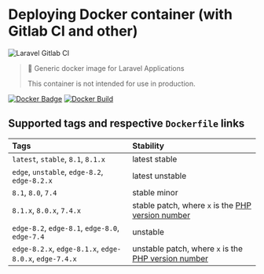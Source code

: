 # Deploying Docker container (with Gitlab CI and other)

<img src="https://preview.dragon-code.pro/andrey-helldar/deploy-container.svg?brand=gitlab" alt="Laravel Gitlab CI"/>

> 🐳 Generic docker image for Laravel Applications
> 
> This container is not intended for use in production.

[![Docker Badge](https://img.shields.io/docker/pulls/helldar/laravel-gitlab-ci)](https://hub.docker.com/r/helldar/laravel-gitlab-ci/)
[![Docker Build](https://github.com/andrey-helldar/laravel-gitlab-ci/actions/workflows/build.yml/badge.svg)](https://github.com/andrey-helldar/laravel-gitlab-ci/actions/workflows/build.yml)

## Supported tags and respective `Dockerfile` links

| Tags                                                   | Stability                                                                            |
|:-------------------------------------------------------|:-------------------------------------------------------------------------------------|
| `latest`, `stable`, `8.1`, `8.1.x`                     | latest stable                                                                        |
| `edge`, `unstable`, `edge-8.2`, `edge-8.2.x`           | latest unstable                                                                      |
| `8.1`, `8.0`, `7.4`                                    | stable minor                                                                         |
| `8.1.x`, `8.0.x`, `7.4.x`                              | stable patch, where `x` is the [PHP version number](https://www.php.net/downloads)   |
| `edge-8.2`, `edge-8.1`, `edge-8.0`, `edge-7.4`         | unstable                                                                             |
| `edge-8.2.x`, `edge-8.1.x`, `edge-8.0.x`, `edge-7.4.x` | unstable patch, where `x` is the [PHP version number](https://www.php.net/downloads) |
